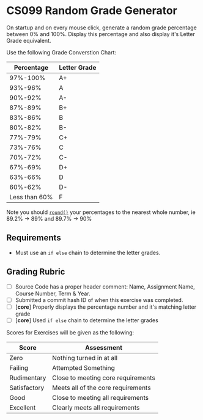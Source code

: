 
# CS099 Random Grade Generator

On startup and on every mouse click, generate a random grade percentage between 0% and 100%. Display this percentage and also display it's Letter Grade equivalent.

Use the following Grade Converstion Chart:

Percentage|Letter Grade
-|-
97%-100%|A+
93%-96%|A
90%-92%|A-
87%-89%|B+
83%-86%|B
80%-82%|B-
77%-79%|C+
73%-76%|C
70%-72%|C-
67%-69%|D+
63%-66%|D
60%-62%|D-
Less than 60%|F

Note you should [`round()`](https://p5js.org/reference/#/p5/round) your percentages to the nearest whole number, ie 89.2% -> 89% and 89.7% -> 90%


## Requirements

- Must use an `if else` chain to determine the letter grades.

## Grading Rubric

- [ ] Source Code has a proper header comment: Name, Assignment Name, Course Number, Term & Year.
- [ ] Submitted a commit hash ID of when this exercise was completed.
- [ ] [**core**] Properly displays the percentage number and it's matching letter grade
- [ ] [**core**] Used `if else` chain to determine the letter grades

Scores for Exercises will be given as the following:

Score        | Assessment
------------ | ----------
Zero         | Nothing turned in at all
Failing      | Attempted Something
Rudimentary  | Close to meeting core requirements
Satisfactory | Meets all of the core requirements
Good         | Close to meeting all requirements
Excellent    | Clearly meets all requirements

